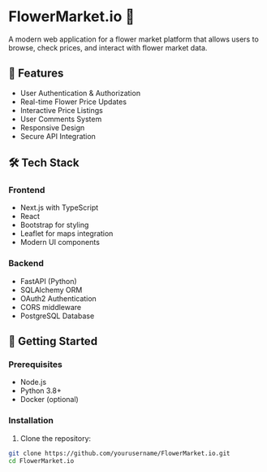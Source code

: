 # FlowerMarket.io 🌸

A modern web application for a flower market platform that allows users to browse, check prices, and interact with flower market data.

## 🌟 Features

- User Authentication & Authorization
- Real-time Flower Price Updates
- Interactive Price Listings
- User Comments System
- Responsive Design
- Secure API Integration

## 🛠️ Tech Stack

### Frontend
- Next.js with TypeScript
- React
- Bootstrap for styling
- Leaflet for maps integration
- Modern UI components

### Backend
- FastAPI (Python)
- SQLAlchemy ORM
- OAuth2 Authentication
- CORS middleware
- PostgreSQL Database

## 🚀 Getting Started

### Prerequisites
- Node.js
- Python 3.8+
- Docker (optional)

### Installation

1. Clone the repository:
```bash
git clone https://github.com/yourusername/FlowerMarket.io.git
cd FlowerMarket.io
